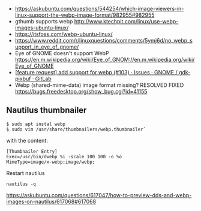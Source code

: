 - https://askubuntu.com/questions/544254/which-image-viewers-in-linux-support-the-webp-image-format/982955#982955
- gthumb supports webp http://www.ktechpit.com/linux/use-webp-images-ubuntu-linux/
- https://itsfoss.com/webp-ubuntu-linux/
- https://www.reddit.com/r/linuxquestions/comments/5ymj6d/no_webp_support_in_eye_of_gnome/
- Eye of GNOME doesn't support WebP https://en.m.wikipedia.org/wiki/Eye_of_GNOM://en.m.wikipedia.org/wiki/Eye_of_GNOME
- [[feature request] add support for webp (#103) · Issues · GNOME / gdk-pixbuf · GitLab](https://gitlab.gnome.org/GNOME/gdk-pixbuf/issues/103)
- Webp (shared-mime-data) image format missing? RESOLVED FIXED https://bugs.freedesktop.org/show_bug.cgi?id=41155

## Nautilus thumbnailer

```
$ sudo apt instal webp
$ sudo vim /usr/share/thumbnailers/webp.thumbnailer`
```

with the content:

```
[Thumbnailer Entry]
Exec=/usr/bin/dwebp %i -scale 100 100 -o %o
MimeType=image/x-webp;image/webp;
```

Restart nautilus

`nautilus -q`

https://askubuntu.com/questions/617047/how-to-preview-dds-and-webp-images-on-nautilus/617068#617068
